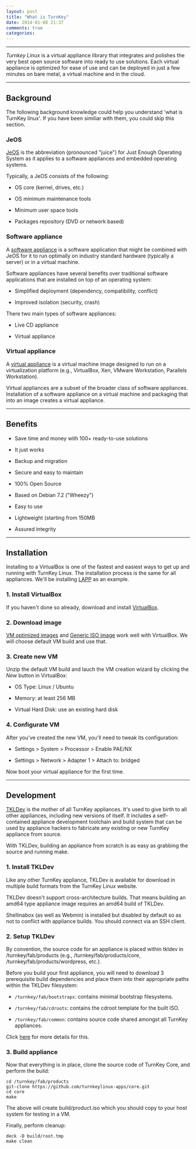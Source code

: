```yaml
---
layout: post
title: "What is TurnKey"
date: 2014-01-08 21:37
comments: true
categories: 
---
```

------

*Turnkey Linux* is a virtual appliance library that integrates and polishes the
very best open source software into ready to use solutions. Each virtual appliance
is optimized for ease of use and can be deployed in just a few minutes on bare
metal, a virtual machine and in the cloud.
<!--more-->

------


## Background ##

The following background knowledge could help you understand 'what is TurnKey linux'.
If you have been similiar with them, you could skip this section.


### JeOS ###

[JeOS](http://en.wikipedia.org/wiki/Just_enough_operating_system) is the abbreviation
(pronounced "juice") for Just Enough Operating System as it applies to a software
appliances and embedded operating systems.

Typically, a JeOS consists of the following:

- OS core (kernel, drives, etc.)

- OS minimum maintenance tools

- Minimum user space tools

- Packages repository (DVD or network based)


### Software appliance ###

A [software appliance](http://en.wikipedia.org/wiki/Software_appliance) is a software
application that might be combined with JeOS for it to run optimally on industry
standard hardware (typically a server) or in a virtual machine.

Software appliances have several benefits over traditional software applications
that are installed on top of an operating system:

- Simplified deployment (dependency, compatibility, conflict)

- Improved isolation (security, crash)

There two main types of software appliances:

- Live CD appliance

- Virtual appliance


### Virtual appliance ###

A [virtual appliance](http://http://en.wikipedia.org/wiki/Virtual_appliance) is
a virtual machine image designed to run on a virtualization platform (e.g.,
VirtualBox, Xen, VMware Workstation, Parallels Workstation).

Virtual appliances are a subset of the broader class of software appliances.
Installation of a software appliance on a virtual machine and packaging that into
an image creates a virtual appliance.


------

## Benefits ##

- Save time and money with 100+ ready-to-use solutions

- It just works

- Backup and migration

- Secure and easy to maintain

- 100% Open Source

- Based on Debian 7.2 ("Wheezy")

- Easy to use

- Lightweight (starting from 150MB

- Assured integrity


------

## Installation ##

Installing to a VirtualBox is one of the fastest and easiest ways to get up and
running with TurnKey Linux. The installation process is the same for all appliances.
We'll be installing [LAPP](http://www.turnkeylinux.org/lapp) as an example.


### 1. Install VirtualBox ###

If you haven't done so already, download and install [VirtualBox](http://www.virtualbox.org).


### 2. Download image ###

[VM optimized images](http://www.turnkeylinux.org/docs/builds#vm) and
[Generic ISO image](http://www.turnkeylinux.org/docs/builds#iso) work well with
VirtualBox. We will choose default VM build and use that.


### 3. Create new VM ###

Unzip the default VM build and lauch the VM creation wizard by clicking the *New*
button in VirtualBox:

- OS Type: Linux / Ubuntu

- Memory:  at least 256 MB

- Virtual Hard Disk: use an existing hard disk


### 4. Configurate VM ###

After you've created the new VM, you'll need to tweak its configuration:

- Settings > System > Processor > Enable PAE/NX

- Settings > Network > Adapter 1 > Attach to: bridged

Now boot your virtual appliance for the first time.


------

## Development ##

[TKLDev](http://www.turnkeylinux.org/tkldev) is the mother of all TurnKey appliances.
It's used to give birth to all other appliances, including new versions of itself.
It includes a self-contained appliance development toolchain and build system that
can be used by appliance hackers to fabricate any existing or new TurnKey appliance
from source.

With TKLDev, building an appliance from scratch is as easy as grabbing the source
and running make.


### 1. Install TKLDev ###

Like any other TurnKey appliance, TKLDev is available for download in multiple 
build formats from the TurnKey Linux website.

TKLDev doesn't support cross-architecture builds. That means building an amd64
type appliance image requires an amd64 build of TKLDev.

Shellinabox (as well as Webmin) is installed but disabled by default so as not
to conflict with appliance builds. You should connect via an SSH client.


### 2. Setup TKLDev ###

By convention, the source code for an appliance is placed within tkldev in
/turnkey/fab/products (e.g., /turnkey/fab/products/core, /turnkey/fab/products/wordpress,
etc.).

Before you build your first appliance, you will need to download 3 prerequisite
build dependencies and place them into their appropriate paths within the TKLDev
filesystem:

- `/turnkey/fab/bootstraps`: contains minimal bootstrap filesystems.

- `/turnkey/fab/cdroots`: contains the cdroot template for the built ISO.

- `/turnkey/fab/common`: contains source code shared amongst all TurnKey appliances.

Click [here](https://github.com/turnkeylinux-apps/tkldev/blob/master/docs/setup.rst)
for more details for this.


### 3. Build appliance ###

Now that everything is in place, clone the source code of TurnKey Core, and perform
the build:

```
cd /turnkey/fab/products
git-clone https://github.com/turnkeylinux-apps/core.git
cd core
make
```

The above will create build/product.iso which you should copy to your host system
for testing in a VM.

Finally, perform cleanup:

```
deck -D build/root.tmp
make clean
```

